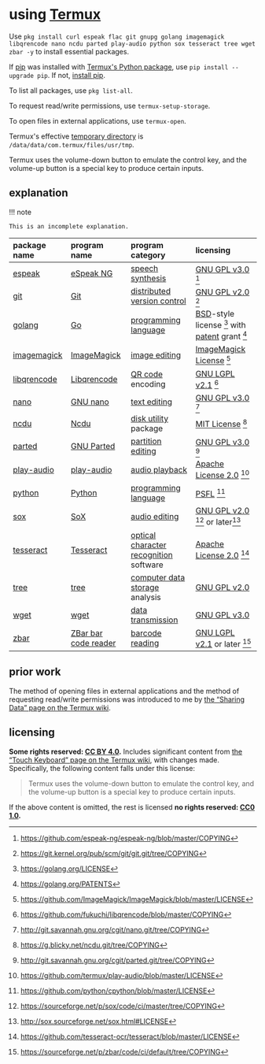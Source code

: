 # using [Termux]

Use `pkg install curl espeak flac git gnupg golang imagemagick libqrencode nano ncdu parted play-audio python sox tesseract tree wget zbar -y` to install essential packages.

If [pip](https://pip.pypa.io/en/stable/) was installed with [Termux's Python package](https://github.com/termux/termux-packages/tree/master/packages/python), use `pip install --upgrade pip`. If not, [install pip](instpip.md).

To list all packages, use `pkg list-all`.

To request read/write permissions, use `termux-setup-storage`.

To open files in external applications, use `termux-open`.

Termux's effective [temporary directory](https://en.wikipedia.org/wiki/Temporary_folder) is `/data/data/com.termux/files/usr/tmp`.

Termux uses the volume-down button to emulate the control key, and the volume-up button is a special key to produce certain inputs.

## explanation

!!! note
    
    This is an incomplete explanation.

| package name              | program name              | program category                         | licensing
|:--------------------------|:--------------------------|:-----------------------------------------|:-
| [espeak]                  | [eSpeak NG]               | [speech synthesis]                       | [GNU GPL v3.0] [^usgTrmx2]
| [git]                     | [Git]                     | [distributed version control]            | [GNU GPL v2.0] [^usgTrmx4]
| [golang]                  | [Go]                      | [programming language]                   | [BSD]-style license [^usgTrmx5] with [patent] grant [^usgTrmx6]
| [imagemagick]             | [ImageMagick]             | [image editing]                          | [ImageMagick License] [^usgTrmx7]
| [libqrencode]             | [Libqrencode]             | [QR code] encoding                       | [GNU LGPL v2.1] [^usgTrmx8]
| [nano]                    | [GNU nano]                | [text editing]                           | [GNU GPL v3.0] [^usgTrmx9]
| [ncdu]                    | [Ncdu]                    | [disk utility] package                   | [MIT License] [^usgTrmx10]
| [parted]                  | [GNU Parted]              | [partition editing]                      | [GNU GPL v3.0] [^usgTrmx11]
| [play-audio][play-audio1] | [play-audio][play-audio2] | [audio playback]                         | [Apache License 2.0] [^usgTrmx12]
| [python]                  | [Python]                  | [programming language]                   | [PSFL] [^usgTrmx3]
| [sox]                     | [SoX]                     | [audio editing]                          | [GNU GPL v2.0] [^usgTrmx13] or later[^usgTrmx14]
| [tesseract]               | [Tesseract]               | [optical character recognition] software | [Apache License 2.0] [^usgTrmx1]
| [tree][tree1]             | [tree][tree2]             | [computer data storage] analysis         | [GNU GPL v2.0]
| [wget][wget1]             | [wget][wget2]             | [data transmission]                      | [GNU GPL v3.0]
| [zbar]                    | [ZBar bar code reader]    | [barcode reading]                        | [GNU LGPL v2.1] or later [^usgTrmx15]

[Apache License 2.0]: https://choosealicense.com/licenses/apache-2.0/
[BSD]: https://en.wikipedia.org/wiki/BSD_licenses
[GNU GPL v2.0]: https://choosealicense.com/licenses/gpl-2.0/
[GNU GPL v3.0]: https://choosealicense.com/licenses/gpl-3.0/
[GNU LGPL v2.1]: https://www.gnu.org/licenses/old-licenses/lgpl-2.1.en.html
[GNU Parted]: https://www.gnu.org/software/parted/
[GNU nano]: https://nano-editor.org/
[Git]: https://git-scm.com/
[Go]: https://golang.org/
[ImageMagick License]: https://imagemagick.org/script/license.php
[ImageMagick]: http://www.imagemagick.org/
[Libqrencode]: https://github.com/fukuchi/libqrencode
[MIT License]: https://choosealicense.com/licenses/mit/
[Ncdu]: https://dev.yorhel.nl/ncdu
[PSFL]: https://docs.python.org/3/license.html
[Python]: https://github.com/python/cpython
[QR code]: https://en.wikipedia.org/wiki/QR_code
[SoX]: http://sox.sourceforge.net/
[Tesseract]: https://github.com/tesseract-ocr/tesseract
[ZBar bar code reader]: http://zbar.sourceforge.net/
[audio editing]: https://en.wikipedia.org/wiki/Audio_editing_software
[audio playback]: https://en.wikipedia.org/wiki/Media_player_software#Functionality_focus
[barcode reading]: https://en.wikipedia.org/wiki/Barcode_reader
[computer data storage]: https://en.wikipedia.org/wiki/Computer_data_storage
[data transmission]: https://en.wikipedia.org/wiki/Data_transmission
[disk utility]: https://en.wikipedia.org/wiki/Disk_utility
[distributed version control]: https://git-scm.com/
[eSpeak NG]: https://github.com/espeak-ng/espeak-ng
[espeak]: https://github.com/termux/termux-packages/tree/master/packages/espeak
[git]: https://github.com/termux/termux-packages/tree/master/packages/git
[golang]: https://github.com/termux/termux-packages/tree/master/packages/golang
[image editing]: https://en.wikipedia.org/wiki/Image_editing
[imagemagick]: https://github.com/termux/termux-packages/tree/master/packages/imagemagick
[libqrencode]: https://github.com/termux/termux-packages/tree/master/packages/libqrencode
[nano]: https://github.com/termux/termux-packages/tree/master/packages/nano
[ncdu]: https://github.com/termux/termux-packages/tree/master/packages/ncdu
[optical character recognition]: https://en.wikipedia.org/wiki/Optical_character_recognition
[parted]: https://github.com/termux/termux-packages/tree/master/packages/parted
[partition editing]: https://en.wikipedia.org/wiki/Disk_editor#Partition_editor
[patent]: https://en.wikipedia.org/wiki/Software_patent
[play-audio1]: https://github.com/termux/termux-packages/tree/master/packages/play-audio
[play-audio2]: https://github.com/termux/play-audio
[programming language]: https://en.wikipedia.org/wiki/Programming_language
[python]: https://github.com/termux/termux-packages/tree/master/packages/python
[sox]: https://github.com/termux/termux-packages/tree/master/packages/sox
[speech synthesis]: https://en.wikipedia.org/wiki/Speech_synthesis
[tesseract]: https://github.com/termux/termux-packages/tree/master/packages/tesseract
[text editing]: https://en.wikipedia.org/wiki/Text_editor
[tree1]: https://github.com/termux/termux-packages/tree/master/packages/tree
[tree2]: http://mama.indstate.edu/users/ice/tree/
[wget1]: https://github.com/termux/termux-packages/tree/master/packages/wget
[wget2]: https://www.gnu.org/software/wget/
[zbar]: https://github.com/termux/termux-packages/tree/master/packages/zbar

## prior work
The method of opening files in external applications and the method of requesting read/write permissions was introduced to me by [the “Sharing Data” page on the Termux wiki](https://wiki.termux.com/wiki/Sharing_Data).

## licensing
**Some rights reserved: [CC BY 4.0](https://creativecommons.org/licenses/by/4.0/).** Includes significant content from [the “Touch Keyboard” page on the Termux wiki](https://wiki.termux.com/wiki/Touch_Keyboard), with changes made. Specifically, the following content falls under this license:

> Termux uses the volume-down button to emulate the control key, and the volume-up button is a special key to produce certain inputs.

If the above content is omitted, the rest is licensed **no rights reserved: [CC0 1.0](https://creativecommons.org/publicdomain/zero/1.0/).**

[Termux]: https://termux.com/
[^usgTrmx1]: <https://github.com/tesseract-ocr/tesseract/blob/master/LICENSE>
[^usgTrmx2]: <https://github.com/espeak-ng/espeak-ng/blob/master/COPYING>
[^usgTrmx3]: <https://github.com/python/cpython/blob/master/LICENSE>
[^usgTrmx4]: <https://git.kernel.org/pub/scm/git/git.git/tree/COPYING>
[^usgTrmx5]: <https://golang.org/LICENSE>
[^usgTrmx6]: <https://golang.org/PATENTS>
[^usgTrmx7]: <https://github.com/ImageMagick/ImageMagick/blob/master/LICENSE>
[^usgTrmx8]: <https://github.com/fukuchi/libqrencode/blob/master/COPYING>
[^usgTrmx9]: <http://git.savannah.gnu.org/cgit/nano.git/tree/COPYING>
[^usgTrmx10]: <https://g.blicky.net/ncdu.git/tree/COPYING>
[^usgTrmx11]: <http://git.savannah.gnu.org/cgit/parted.git/tree/COPYING>
[^usgTrmx12]: <https://github.com/termux/play-audio/blob/master/LICENSE>
[^usgTrmx13]: <https://sourceforge.net/p/sox/code/ci/master/tree/COPYING>
[^usgTrmx14]: <http://sox.sourceforge.net/sox.html#LICENSE>
[^usgTrmx15]: <https://sourceforge.net/p/zbar/code/ci/default/tree/COPYING>
